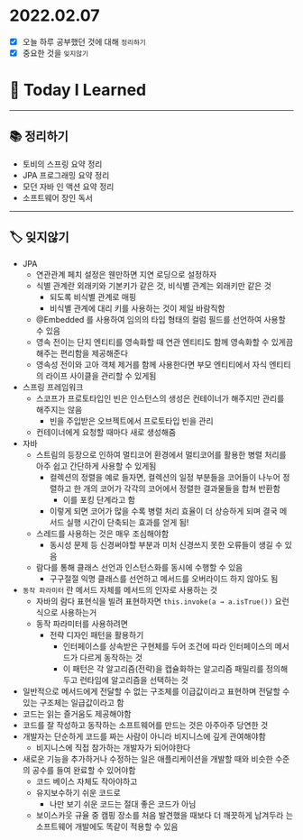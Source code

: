 # 2022.02.07

- [x]  오늘 하루 공부했던 것에 대해 `정리하기`
- [x]  중요한 것을 `잊지않기`

# 🚩 Today I Learned

---

## 📚 정리하기

- 토비의 스프링 요약 정리
- JPA 프로그래밍 요약 정리
- 모던 자바 인 액션 요약 정리
- 소프트웨어 장인 독서

---

## 🏷 잊지않기

- JPA
    - 연관관계 페치 설정은 웬만하면 지연 로딩으로 설정하자
    - 식별 관계란 외래키와 기본키가 같은 것, 비식별 관계는 외래키만 같은 것
        - 되도록 비식별 관계로 매핑
        - 비식별 관계에 대리 키를 사용하는 것이 제일 바람직함
    - @Embedded 를 사용하여 임의의 타입 형태의 컬럼 필드를 선언하여 사용할 수 있음
    - 영속 전이는 단지 엔티티를 영속화할 때 연관 엔티티도 함께 영속화할 수 있게끔 해주는 편리함을 제공해준다
    - 영속성 전이와 고아 객체 제거를 함께 사용한다면 부모 엔티티에서 자식 엔티티의 라이프 사이클을 관리할 수 있게됨
- 스프링 프레임워크
    - 스코프가 프로토타입인 빈은 인스턴스의 생성은 컨테이너가 해주지만 관리를 해주지는 않음
        - 빈을 주입받은 오브젝트에서 프로토타입 빈을 관리
    - 컨테이너에게 요청할 때마다 새로 생성해줌
- 자바
    - 스트림의 등장으로 인하여 멀티코어 환경에서 멀티코어를 활용한 병렬 처리를 아주 쉽고 간단하게 사용할 수 있게됨
        - 컬렉션의 정렬을 예로 들자면, 컬렉션의 일정 부분들을 코어들이 나누어 정렬하고 한 개의 코어가 각각의 코어에서 정렬한 결과물들을 합쳐 반환함
            - 이를 포킹 단계라고 함
        - 이렇게 되면 코어가 많을 수록 병렬 처리 효율이 더 상승하게 되며 결국 메서드 실행 시간이 단축되는 효과를 얻게 됨!
    - 스레드를 사용하는 것은 매우 조심해야함
        - 동시성 문제 등 신경써야할 부분과 미처 신경쓰지 못한 오류들이 생길 수 있음
    - 람다를 통해 클래스 선언과 인스턴스화를 동시에 수행할 수 있음
        - 구구절절 익명 클래스를 선언하고 메서드를 오버라이드 하지 않아도 됨
- `동작 파라미터` 란 메서드 자체를 메서드의 인자로 사용하는 것
    - 자바의 람다 표현식을 빌려 표현하자면 `this.invoke(a → a.isTrue())` 요런 식으로 사용하는거
    - 동작 파라미터를 사용하려면
        - 전략 디자인 패턴을 활용하기
            - 인터페이스를 상속받은 구현체를 두어 조건에 따라 인터페이스의 메서드가 다르게 동작하는 것
            - 이 패턴은 각 알고리즘(전략)을 캡슐화하는 알고리즘 패밀리를 정의해두고 런타임에 알고리즘을 선택하는 것
- 일반적으로 메서드에게 전달할 수 없는 구조체를 이급값이라고 표현하며 전달할 수 있는 구조체는 일급값이라고 함
- 코드는 읽는 즐거움도 제공해야함
- 코드를 잘 작성하고 동작하는 소프트웨어를 만드는 것은 아주아주 당연한 것
- 개발자는 단순하게 코드를 짜는 사람이 아니라 비지니스에 깊게 관여해야함
    - 비지니스에 직접 참가하는 개발자가 되어야한다
- 새로운 기능을 추가하거나 수정하는 일은 애플리케이션을 개발할 때와 비슷한 수준의 공수를 들여 완료할 수 있어야함
    - 코드 베이스 자체도 작아야하고
    - 유지보수하기 쉬운 코드로
        - 나만 보기 쉬운 코드는 절대 좋은 코드가 아님
    - 보이스카웃 규율 중 캠핑 장소를 처음 발견했을 때보다 더 깨끗하게 남겨두라 는 소프트웨어 개발에도 똑같이 적용할 수 있음